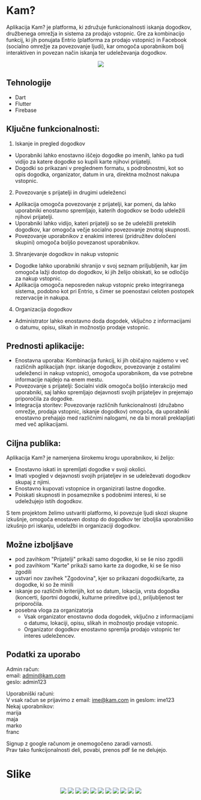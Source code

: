 # Kam?
Aplikacija Kam? je platforma, ki združuje funkcionalnosti iskanja dogodkov, družbenega omrežja in sistema za prodajo vstopnic. 
Gre za kombinacijo funkcij, ki jih ponujata Entrio (platforma za prodajo vstopnic) in Facebook (socialno omrežje za povezovanje ljudi), kar omogoča uporabnikom bolj interaktiven in povezan način iskanja ter udeleževanja dogodkov.

<p align="center">
  <img src="docs/images/home_user.png">
</p>

## Tehnologije
- Dart
- Flutter
- Firebase

## Ključne funkcionalnosti:
1. Iskanje in pregled dogodkov
- Uporabniki lahko enostavno iščejo dogodke po imenih, lahko pa tudi vidijo za katere dogodke so kupili karte njihovi prijatelji.
- Dogodki so prikazani v preglednem formatu, s podrobnostmi, kot so opis dogodka, organizator, datum in ura, direktna možnost nakupa vstopnic.
2. Povezovanje s prijatelji in drugimi udeleženci
- Aplikacija omogoča povezovanje z prijatelji, kar pomeni, da lahko uporabniki enostavno spremljajo, katerih dogodkov se bodo udeležili njihovi prijatelji.
- Uporabniki lahko vidijo, kateri prijatelji so se že udeležili preteklih dogodkov, kar omogoča večje socialno povezovanje znotraj skupnosti.
- Povezovanje uporabnikov z enakimi interesi (pridružitev določeni skupini) omogoča boljšo
povezanost uporabnikov.
3. Shranjevanje dogodkov in nakup vstopnic
- Dogodke lahko uporabniki shranijo v svoj seznam priljubljenih, kar jim omogoča lažji dostop do dogodkov, ki jih želijo obiskati, ko se odločijo za nakup vstopnic.
- Aplikacija omogoča neposreden nakup vstopnic preko integriranega sistema, podobno kot pri Entrio, s čimer se poenostavi celoten postopek rezervacije in nakupa.
4. Organizacija dogodkov
- Administrator lahko enostavno doda dogodek, vključno z informacijami o datumu, opisu, slikah in možnostjo prodaje vstopnic.

## Prednosti aplikacije:
- Enostavna uporaba: Kombinacija funkcij, ki jih običajno najdemo v več različnih aplikacijah (npr. iskanje dogodkov, povezovanje z ostalimi udeleženci in nakup vstopnic), omogoča uporabnikom, da vse potrebne informacije najdejo na enem mestu.
- Povezovanje s prijatelji: Socialni vidik omogoča boljšo interakcijo med uporabniki, saj lahko spremljajo dejavnosti svojih prijateljev in prejemajo priporočila za dogodke.
- Integracija storitev: Povezovanje različnih funkcionalnosti (družabno omrežje, prodaja vstopnic, iskanje dogodkov) omogoča, da uporabniki enostavno prehajajo med različnimi nalogami, ne da bi morali preklapljati med več aplikacijami.

## Ciljna publika:
Aplikacija Kam? je namenjena širokemu krogu uporabnikov, ki želijo:
- Enostavno iskati in spremljati dogodke v svoji okolici.
- Imati vpogled v dejavnosti svojih prijateljev in se udeleževati dogodkov skupaj z njimi.
- Enostavno kupovati vstopnice in organizirati lastne dogodke.
- Poiskati skupnosti in posameznike s podobnimi interesi, ki se udeležujejo istih dogodkov.

S tem projektom želimo ustvariti platformo, ki povezuje ljudi skozi skupne izkušnje, omogoča enostaven dostop do dogodkov ter izboljša uporabniško izkušnjo pri iskanju, udeležbi in organizaciji dogodkov.

## Možne izboljšave
- pod zavihkom "Prijatelji" prikaži samo dogodke, ki se še niso zgodili
- pod zavihkom "Karte" prikaži samo karte za dogodke, ki se še niso zgodili
- ustvari nov zavihek "Zgodovina", kjer so prikazani dogodki/karte, za dogodke, ki so že minili
- iskanje po različnih kriterijih, kot so datum, lokacija, vrsta dogodka (koncerti, športni dogodki, kulturne prireditve ipd.), priljubljenost ter priporočila.
- posebna vloga za organizatorja
  - Vsak organizator enostavno doda dogodek, vključno z informacijami o datumu, lokaciji, opisu, slikah in možnostjo prodaje vstopnic.
  - Organizator dogodkov enostavno spremlja prodajo vstopnic ter interes udeležencev.

## Podatki za uporabo
Admin račun: <br>
email: admin@kam.com <br>
geslo: admin123 <br>

Uporabniški računi: <br>
V vsak račun se prijavimo z email: ime@kam.com in geslom: ime123 <br>
Nekaj uporabnikov: <br>
marija <br>
maja <br>
marko <br>
franc <br>

Signup z google računom je onemogočeno zaradi varnosti. <br> 
Prav tako funkcijonalnosti deli, povabi, prenos pdf še ne delujejo. <br>

# Slike



<p align="center">
  <img src="docs/images/vpis.png">
  <img src="docs/images/registracija.png">
  <img src="docs/images/event_creation_admin2.png">
  <img src="docs/images/home_user.png">
  <img src="docs/images/event_user.png">
  <img src="docs/images/event_user2.png">
  <img src="docs/images/event_user3.png">
  <img src="docs/images/friends_user.png">
  <img src="docs/images/friends_user2.png">
  <img src="docs/images/groups_user.png">
  <img src="docs/images/tickets_user.png">
</p>

